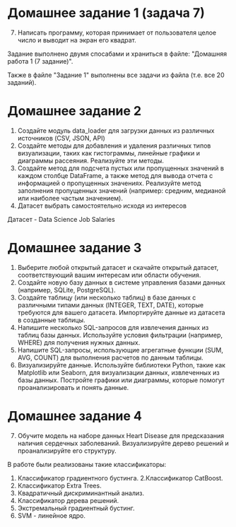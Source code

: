 # Домашнее задание 1 (задача 7)

7.	Написать программу, которая принимает от пользователя целое число и выводит на экран его квадрат.

Задание выполнено двумя спосабами и храниться в файле: "Домашняя работа 1 (7 задание)".

Также в файле "Задание 1" выполнены все задачи из файла (т.е. все 20 заданий).

# Домашнее задание 2 

1. Создайте модуль data_loader для загрузки данных из различных источников (CSV, JSON, API)
2. Создайте методы для добавления и удаления различных типов визуализации, таких как гистограммы, линейные графики и диаграммы рассеяния. Реализуйте эти методы. 
3. Создайте метод для подсчета пустых или пропущенных значений в каждом столбце DataFrame, а также метод для вывода отчета с информацией о пропущенных значениях. Реализуйте метод заполнения пропущенных значений (например: средним, медианой или наиболее частым значением).
4. Датасет выбрать самостоятельно исходя из интересов

Датасет - Data Science Job Salaries

# Домашнее задание 3 

1. Выберите любой открытый датасет и скачайте открытый датасет, соответствующий вашим интересам или области обучения.
2. Создайте новую базу данных в системе управления базами данных (например, SQLite, PostgreSQL).
3. Создайте таблицу (или несколько таблиц) в базе данных с различными типами данных (INTEGER, TEXT, DATE), которые требуются для вашего датасета. Импортируйте данные из датасета в созданные таблицы.
4. Напишите несколько SQL-запросов для извлечения данных из таблиц базы данных. Используйте условия фильтрации (например, WHERE) для получения нужных данных.
5. Напишите SQL-запросы, использующие агрегатные функции (SUM, AVG, COUNT) для выполнения расчетов по данным таблицы.
6. Визуализируйте данные. Используйте библиотеки Python, такие как Matplotlib или Seaborn, для визуализации данных, извлеченных из базы данных. Постройте графики или диаграммы, которые помогут проанализировать и понять данные.

# Домашнее задание 4

7.	Обучите модель на наборе данных Heart Disease для предсказания наличия сердечных заболеваний. Визуализируйте дерево решений и проанализируйте его структуру.

В работе были реализованы такие классификаторы:
1. Классификатор градиентного бустинга. 
2.Классификатор CatBoost. 
3. Классификатор Extra Trees. 
4. Квадратичный дискриминантный анализ. 	
5. Классификатор дерева решений. 
6. Экстремальный градиентный бустинг.
7. SVM - линейное ядро.
